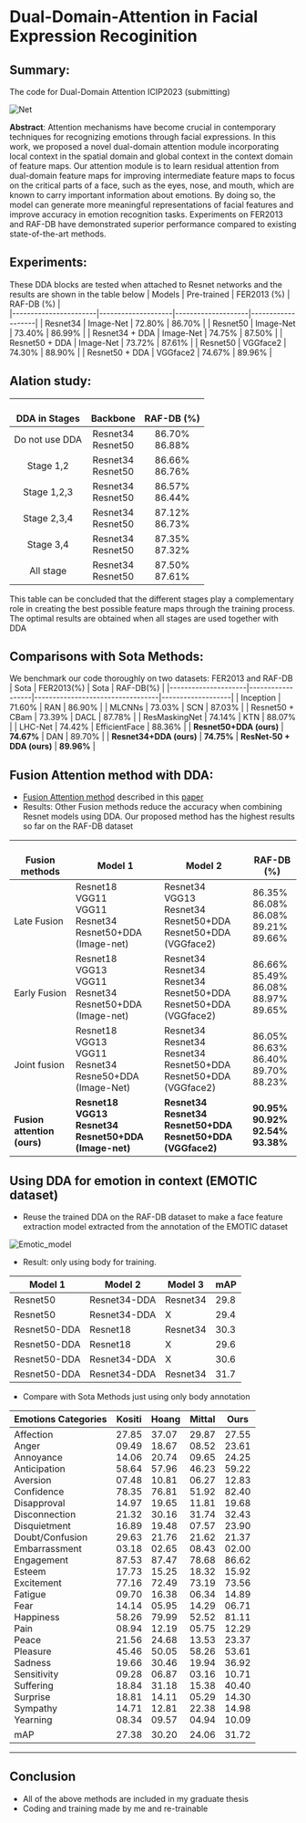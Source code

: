 
# Dual-Domain-Attention in Facial Expression Recoginition
## Summary:
The code for Dual-Domain Attention ICIP2023 (submitting)


![Net](https://github.com/Harly-1506/Dual-Domain-Attention/assets/86733695/d1755a67-c51d-4ef8-815b-20e6388277db)

**Abstract**: Attention mechanisms have become crucial in contemporary techniques for recognizing emotions through facial expressions. In this work, we proposed a novel dual-domain attention module incorporating local context in the spatial domain and global context in the context domain of feature maps. Our attention module is to learn residual attention
from dual-domain feature maps for improving intermediate
feature maps to focus on the critical parts of a face, such as
the eyes, nose, and mouth, which are known to carry important information about emotions. By doing so, the model can
generate more meaningful representations of facial features
and improve accuracy in emotion recognition tasks. Experiments on FER2013 and RAF-DB have demonstrated superior
performance compared to existing state-of-the-art methods.

## Experiments:
These DDA blocks are tested when attached to Resnet networks and the results are shown in the table below
|     Models            |     Pre-trained    |     FER2013 (%)    |     RAF-DB (%)    |        
|-----------------------|--------------------|--------------------|-------------------|
|     Resnet34          |     Image-Net      |     72.80%         |     86.70%        |
|     Resnet50          |     Image-Net      |     73.40%         |     86.99%        |
|     Resnet34 + DDA    |     Image-Net      |     74.75%         |     87.50%        |
|     Resnet50 + DDA    |     Image-Net      |     73.72%         |     87.61%        |
|     Resnet50          |     VGGface2       |     74.30%         |     88.90%        |
|     Resnet50 + DDA    |     VGGface2       |     74.67%         |     89.96%        |

## Alation study:

|     <br>DDA in Stages    |         <br>Backbone        |      <br>RAF-DB (%)     |
|:------------------------:|:---------------------------:|:-----------------------:|
|     Do not use DDA   |    Resnet34<br>Resnet50 |    86.70%<br>86.88% |
|     Stage 1,2      |    Resnet34<br>Resnet50 |    86.66%<br>86.76% |
|     Stage 1,2,3     |   Resnet34<br>Resnet50 |    86.57%<br>86.44% |
|     Stage 2,3,4  |    Resnet34<br>Resnet50 |    87.12%<br>86.73% |
|     Stage 3,4      |    Resnet34<br>Resnet50 |  87.35%<br>87.32% |
|     All stage      |    Resnet34<br>Resnet50 |  87.50%<br>87.61% |

This table can be
concluded that the different stages play a complementary role
in creating the best possible feature maps through the training
process. The optimal results are obtained when all stages are
used together with DDA

## Comparisons with Sota Methods:
We benchmark our code thoroughly on two datasets: FER2013 and RAF-DB
| Sota                | FER2013(%)       | Sota                             | RAF-DB(%)         |
|---------------------|------------------|----------------------------------|-------------------|
| Inception           |    71.60%    | RAN                              |    86.90%     |
| MLCNNs              |    73.03%    | SCN                              |    87.03%     |
| Resnet50 + CBam     |    73.39%    | DACL                             |    87.78%     |
| ResMaskingNet       |    74.14%    | KTN                              |    88.07%     |
| LHC-Net             |    74.42%    | EfficientFace                    |    88.36%     |
| **Resnet50+DDA (ours)** |    **74.67%**    | DAN                              |    89.70%     |
| **Resnet34+DDA (ours)** |    **74.75%**    |   **ResNet-50 + DDA (ours)**    |    **89.96%**     |

## Fusion Attention method with DDA:
- [Fusion Attention method](https://1drv.ms/b/s!Avr_XL5_YnvQhTpXv7KfVXE1acnT?e=jRH9sS) described in this [paper](https://1drv.ms/b/s!Avr_XL5_YnvQhTpXv7KfVXE1acnT?e=jRH9sS)
- Results: Other Fusion methods reduce the accuracy when combining Resnet models using DDA. Our proposed method has the highest results so far on the RAF-DB dataset

|    <br>Fusion methods       |    <br>Model   1                                                                |    <br>Model   2                                                                      |    <br>RAF-DB   (%)                                          |
|-------------------------------------|---------------------------------------------------------------------------------|---------------------------------------------------------------------------------------|--------------------------------------------------------------|
|    <br>Late   Fusion                |    Resnet18   <br>VGG11<br>VGG11<br>Resnet34<br>Resnet50+DDA (Image-net) |    Resnet34<br>VGG13<br>Resnet34<br>Resnet50+DDA<br>Resnet50+DDA (VGGface2)    |    86.35%<br>86.08%<br>86.08%<br>89.21%<br>89.66%<br>    |
|    <br>Early   Fusion               | Resnet18<br>VGG13<br>VGG11<br>Resnet34<br>Resnet50+DDA (Image-net)           | Resnet34<br>Resnet34<br>Resnet34<br>Resnet50+DDA<br>Resnet50+DDA (VGGface2)        | 86.66%<br>85.49%<br>86.08%<br>88.97%<br>89.65%               |
|    <br>Joint   fusion               |    Resnet18   <br>VGG13<br>VGG11<br>Resnet34<br>Resne50+DDA (Image-Net)  |    Resnet34<br>Resnet34<br>Resnet34<br>Resnet50+DDA<br>Resnet50+DDA (VGGface2) |    86.05%<br>86.63%<br>86.40%<br>89.70%<br>88.23%        |
|    **<br>Fusion   attention (ours)**    |    **Resnet18   <br>VGG13<br>Resnet34<br>Resnet50+DDA (Image-net)**          |    **Resnet34   <br>Resnet34<br>Resnet50+DDA<br>Resnet50+DDA (VGGface2)**          |    **90.95%   <br>90.92%<br>92.54%<br>93.38%**           |

## Using DDA for emotion in context (EMOTIC dataset)
- Reuse the trained DDA on the RAF-DB dataset to make a face feature extraction model extracted from the annotation of the EMOTIC dataset

<!-- ![Emotic_model](https://github.com/Harly-1506/Dual-Domain-Attention/assets/86733695/9a602c2e-2fd1-414e-9f06-1185c7919c5a) -->
![Emotic_model](https://github.com/Harly-1506/Dual-Domain-Attention/assets/86733695/86a25415-cb80-4855-af98-63bdc25da06e)

- Result: only using body for training.

|     Model 1         |     Model 2         |     Model 3     |     mAP     |
|---------------------|---------------------|-----------------|-------------|
|     Resnet50        |     Resnet34-DDA    |     Resnet34    |     29.8    |
|     Resnet50        |     Resnet34-DDA    |     X           |     29.4    |
|     Resnet50-DDA    |     Resnet18        |     Resnet34    |     30.3    |
|     Resnet50-DDA    |     Resnet18        |     X           |     29.6    |
|     Resnet50-DDA    |     Resnet34-DDA    |     X           |     30.6    |
|     Resnet50-DDA    |     Resnet34-DDA    |     Resnet34    |     31.7    |

- Compare with Sota Methods just using only body annotation

| Emotions Categories                                                                                                                                                                                                                                                                                                                         | Kositi                                                                                                                                                                                                                                 | Hoang                                                                                                                                                                                                                                  | Mittal                                                                                                                                                                                                                                 | Ours                                                                                                                                                                                                                                   |
|---------------------------------------------------------------------------------------------------------------------------------------------------------------------------------------------------------------------------------------------------------------------------------------------------------------------------------------------|----------------------------------------------------------------------------------------------------------------------------------------------------------------------------------------------------------------------------------------|----------------------------------------------------------------------------------------------------------------------------------------------------------------------------------------------------------------------------------------|----------------------------------------------------------------------------------------------------------------------------------------------------------------------------------------------------------------------------------------|----------------------------------------------------------------------------------------------------------------------------------------------------------------------------------------------------------------------------------------|
| Affection<br>Anger<br>Annoyance<br>Anticipation<br>Aversion<br>Confidence<br>Disapproval<br>Disconnection<br>Disquietment<br>Doubt/Confusion<br>Embarrassment<br>Engagement<br>Esteem<br>Excitement<br>Fatigue<br>Fear<br>Happiness<br>Pain<br>Peace<br>Pleasure<br>Sadness<br>Sensitivity<br>Suffering<br>Surprise<br>Sympathy<br>Yearning | 27.85<br>09.49<br>14.06<br>58.64<br>07.48<br>78.35<br>14.97<br>21.32<br>16.89<br>29.63<br>03.18<br>87.53<br>17.73<br>77.16<br>09.70<br>14.14<br>58.26<br>08.94<br>21.56<br>45.46<br>19.66<br>09.28<br>18.84<br>18.81<br>14.71<br>08.34 | 37.07<br>18.67<br>20.74<br>57.96<br>10.81<br>76.81<br>19.65<br>30.16<br>19.48<br>21.76<br>02.65<br>87.47<br>15.25<br>72.49<br>16.38<br>05.95<br>79.99<br>12.19<br>24.68<br>50.05<br>30.46<br>06.87<br>31.18<br>14.11<br>12.81<br>09.57 | 29.87<br>08.52<br>09.65<br>46.23<br>06.27<br>51.92<br>11.81<br>31.74<br>07.57<br>21.62<br>08.43<br>78.68<br>18.32<br>73.19<br>06.34<br>14.29<br>52.52<br>05.75<br>13.53<br>58.26<br>19.94<br>03.16<br>15.38<br>05.29<br>22.38<br>04.94 | 27.55<br>23.61<br>24.25<br>59.22<br>12.83<br>82.40<br>19.68<br>32.43<br>23.90<br>21.37<br>02.00<br>86.62<br>15.92<br>73.56<br>14.89<br>06.71<br>81.11<br>12.29<br>23.37<br>53.61<br>36.92<br>10.71<br>40.40<br>14.30<br>14.98<br>10.09 |
| mAP                                                                                                                                                                                                                                                                                                                                         | 27.38                                                                                                                                                                                                                                  | 30.20                                                                                                                                                                                                                                  | 24.06                                                                                                                                                                                                                                  | 31.72                                                                                                                                                                                                                                  
______________________________________________________________________________
## Conclusion
- All of the above methods are included in my graduate thesis
- Coding and training made by me and re-trainable
